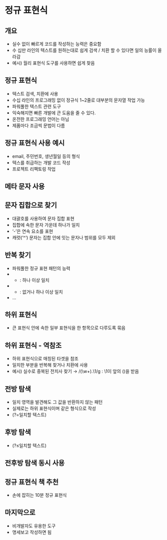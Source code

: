 # 정규 표현식

## 개요

- 실수 없이 빠르게 코드를 작성하는 능력은 중요함
- 수 십만 라인의 텍스트를 원하는대로 쉽게 검색 / 치환 할 수 있다면 일의 능률이 올라감
- 예시) 월리 표현식 도구를 사용하면 쉽게 찾음

## 정규 표현식

- 텍스트 검색, 치환에 사용
- 수십 라인의 프로그래밍 없이 정규식 1~2줄로 대부분의 문자열 작업 가능
- 파워풀한 텍스트 관련 도구
- 익숙해지면 빠른 개발에 큰 도움을 줄 수 있다.
- 온전한 프로그래밍 언어는 아님
- 제품마다 조금씩 문법이 다름

## 정규 표현식 사용 예시

- email, 주민번호, 생년월일 등의 형식
- 텍스를 취급하는 개발 코드 작성
- 프로젝트 리팩토링 작업

## 메타 문자 사용

## 문자 집합으로 찾기

- 대괄호를 사용하여 문자 집합 표현
- 집합에 속한 문자 가운데 하나가 일치
- ‘-’은 연속 요소를 표현
- 캐럿(’^’) 문자는 집합 안에 잇는 문자나 범위를 모두 제외

## 반복 찾기

- 파워풀한 정규 표현 패턴의 능력
- - : 하나 이상 일치
- - : 없거나 하나 이상 일치
- …

## 하위 표현식

- 큰 표현식 안에 속한 일부 표현식을 한 항목으로 다루도록 묶음

## 하위 표현식 - 역참조

- 하위 표현식으로 매칭된 타겟을 참조
- 일치한 부분을 반복해 찾거나 치환에 사용
- 예시) 실수로 중복된 전치사 찾기 → /(\w+).\1/g : \1이 앞의 ()을 받음

## 전방 탐색

- 일치 영역을 발견해도 그 값을 반환하지 않는 패턴
- 실제로는 하위 표현식이며 같은 형식으로 작성
- (?=일치할 텍스트)

## 후방 탐색

- (?≤일치할 텍스트)

## 전후방 탐색 동시 사용

## 정규 표현식 책 추천

- 손에 잡히는 10분 정규 표현식

## 마지막으로

- 비개발자도 유용한 도구
- 명세보고 작성하면 됨
